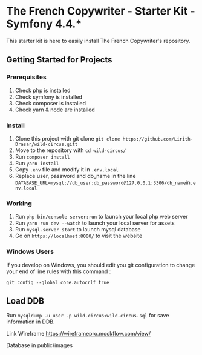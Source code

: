 # The French Copywriter - Starter Kit - Symfony 4.4.\*

This starter kit is here to easily install The French Copywriter's repository.

## Getting Started for Projects

### Prerequisites

1. Check php is installed
2. Check symfony is installed
3. Check composer is installed
4. Check yarn & node are installed

### Install

1. Clone this project with git clone `git clone https://github.com/Lirith-Drasar/wild-circus.gitt`
2. Move to the repository with `cd wild-circus/`
3. Run `composer install`
4. Run `yarn install`
5. Copy `.env` file and modify it in `.env.local`
6. Replace user, password and db_name in the line `DATABASE_URL=mysql://db_user:db_password@127.0.0.1:3306/db_name`in`.env.local` 

### Working

1. Run `php bin/console server:run` to launch your local php web server
2. Run `yarn run dev --watch` to launch your local server for assets
3. Run `mysql.server start` to launch mysql database
4. Go on `https://localhost:8000/` to visit the website

### Windows Users

If you develop on Windows, you should edit you git configuration to change your end of line rules with this command :

`git config --global core.autocrlf true`

## Load DDB

Run `mysqldump -u user -p wild-circus<wild-circus.sql`  for save information in DDB. 




Link Wireframe  https://wireframepro.mockflow.com/view/ 

Database in public/images